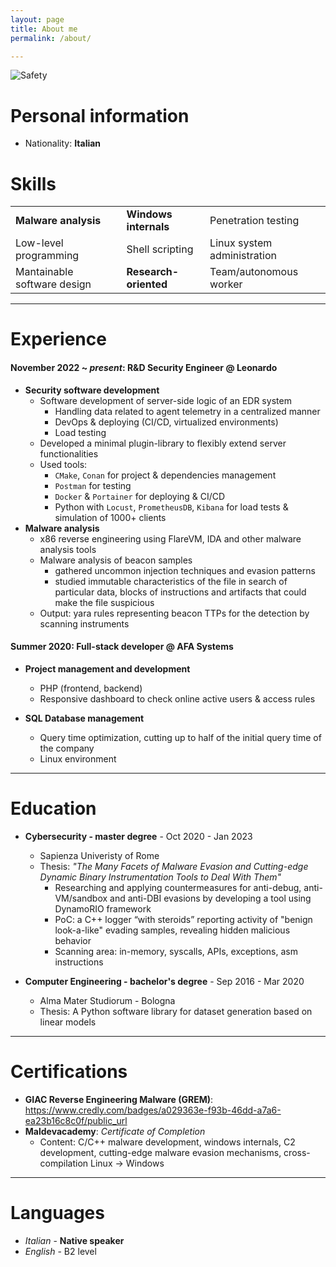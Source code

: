 ```yaml
---
layout: page
title: About me
permalink: /about/

---
```

![Safety](https://encrypted-tbn0.gstatic.com/images?q=tbn:ANd9GcTHsFd-MpI-rxYX7I_nWCa-qL8AhUPrYIYhTA&s)

# Personal information

- Nationality: **Italian** 

# Skills

<table align="center">
  <tr><td><b>Malware analysis</b></td><td><b>Windows internals</b></td><td>Penetration testing</td></tr>
  <tr><td>Low-level programming</td><td>Shell scripting</td><td>Linux system administration</td></tr>
  <tr><td>Mantainable software design</td><td><b>Research-oriented</b></td><td>Team/autonomous worker</td></tr>
</table>

---

# Experience

#### November 2022 ~ *present*: **R&D Security Engineer** @ Leonardo 
- **Security software development**
	- Software development of server-side logic of an EDR system
		- Handling data related to agent telemetry in a centralized manner
		- DevOps & deploying (CI/CD, virtualized environments)
		- Load testing 
	- Developed a minimal plugin-library to flexibly extend server functionalities
	- Used tools: 
		- `CMake`, `Conan` for project & dependencies management
		- `Postman` for testing
		- `Docker` & `Portainer` for deploying & CI/CD
		- Python with `Locust`, `PrometheusDB`, `Kibana` for load tests & simulation of 1000+ clients
- **Malware analysis**
	- x86 reverse engineering using FlareVM, IDA and other malware analysis tools
	- Malware analysis of beacon samples
		- gathered uncommon injection techniques and evasion patterns
		- studied immutable characteristics of the file in search of particular data, blocks of instructions and artifacts that could make the file suspicious
	- Output: yara rules representing beacon TTPs for the detection by scanning instruments

#### Summer 2020: Full-stack developer @ AFA Systems
- **Project management and development**
	- PHP (frontend, backend)
	- Responsive dashboard to check online active users & access rules

- **SQL Database management**
	- Query time optimization, cutting up to half of the initial query time of the company
	- Linux environment

---

# Education

- **Cybersecurity - master degree** - Oct 2020 - Jan 2023
	- Sapienza Univeristy of Rome 
	- Thesis: *"The Many Facets of Malware Evasion and Cutting-edge Dynamic Binary Instrumentation Tools to Deal With Them"*
		- Researching and applying countermeasures for anti-debug, anti-VM/sandbox and anti-DBI evasions by developing a tool using DynamoRIO framework
		- PoC: a C++ logger “with steroids” reporting activity of "benign look-a-like" evading samples, revealing hidden malicious behavior
		- Scanning area: in-memory, syscalls, APIs, exceptions, asm instructions



- **Computer Engineering - bachelor's degree** - Sep 2016 - Mar 2020
	- Alma Mater Studiorum - Bologna
	- Thesis: A Python software library for dataset generation based on linear models

---

# Certifications
- **GIAC Reverse Engineering Malware (GREM)**: https://www.credly.com/badges/a029363e-f93b-46dd-a7a6-ea23b16c8c0f/public_url
- **Maldevacademy**: *Certificate of Completion*
	- Content: C/C++ malware development, windows internals, C2 development, cutting-edge malware evasion mechanisms, cross-compilation Linux -> Windows

---

# Languages
- *Italian* - **Native speaker**
- *English* - B2 level
